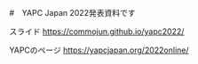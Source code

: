 #　YAPC Japan 2022発表資料です

スライド
https://commojun.github.io/yapc2022/

YAPCのページ
https://yapcjapan.org/2022online/
